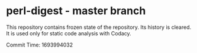 # perl-digest - master branch

This repository contains frozen state of the repository.
Its history is cleared. It is used only for static code
analysis with Codacy.

Commit Time: 1693994032